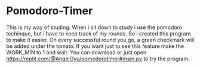 # Pomodoro-Timer
This is my way of studing. When i sit down to study i use the pomodoro techinque, but i have to keep track of my rounds. So i created this program to make it easier. On every successful round you go, a green checkmark will be added under the tomato. If you want just to see this feature make the WORK_MIN to 1 and wait. You can download or just open https://replit.com/@AngelGyu/pomodorotimer#main.py to try the program. 
